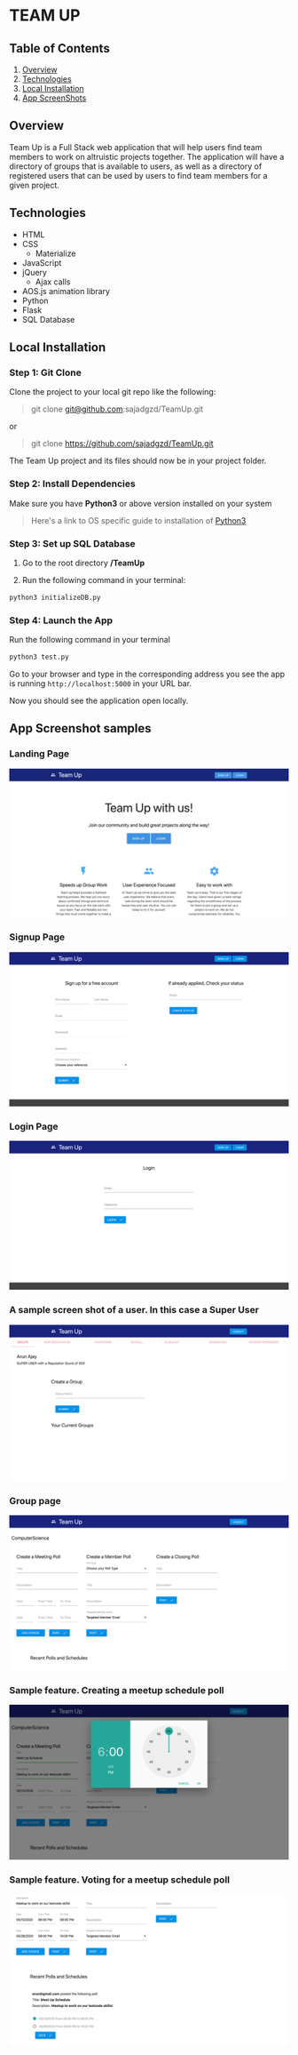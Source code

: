 # TEAM UP
## Table of Contents 
1. [Overview](#overview)
2. [Technologies](#technologies)
3. [Local Installation](#installation)
4. [App ScreenShots](#display)

<a name="overview"></a>
## Overview 
Team Up is a Full Stack web application that will help users find team members to work on
altruistic projects together. The application will have a directory of groups that is
available to users, as well as a directory of registered users that can be used by
users to find team members for a given project.

<a name="technologies"></a>
## Technologies
 * HTML
 * CSS
    * Materialize
 * JavaScript
 * jQuery
     * Ajax calls
 * AOS.js animation library
 * Python
 * Flask
 * SQL Database

<a name="installation"></a>
## Local Installation
### Step 1: Git Clone
Clone the project to your local git repo like the following:
> git clone git@github.com:sajadgzd/TeamUp.git

or

> git clone https://github.com/sajadgzd/TeamUp.git

The Team Up project and its files should now be in your project folder.

### Step 2: Install Dependencies

Make sure you have **Python3** or above version installed on your system

> Here's a link to OS specific guide to installation of [Python3](https://realpython.com/installing-python/)




### Step 3: Set up SQL Database

1. Go to the root directory **/TeamUp**

2. Run the following command in your terminal:


```python
python3 initializeDB.py
```


### Step 4: Launch the App 
Run the following command in your terminal

```python
python3 test.py
```


Go to your browser and type in the corresponding address you see the app is running `http://localhost:5000` in your URL bar.

Now you should see the application open locally.

<a name="display"></a>
## App Screenshot samples
### Landing Page
<img src="/view/assets/images/landing.png">

### Signup Page
<img src="/view/assets/images/signup.png">

### Login Page
<img src="/view/assets/images/login.png">

### A sample screen shot of a user. In this case a Super User
<img src="/view/assets/images/su.png">

### Group page
<img src="/view/assets/images/gp.png">

### Sample feature. Creating a meetup schedule poll
<img src="/view/assets/images/gp2.png">

### Sample feature. Voting for a meetup schedule poll
<img src="/view/assets/images/gp3.png">

